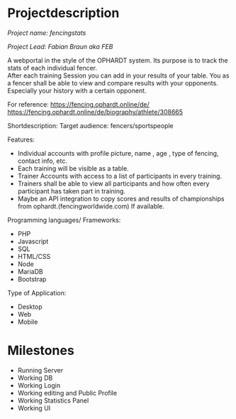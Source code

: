 # Projectdescription
*Project name: fencingstats*

*Project Lead: Fabian Braun aka FEB*

A webportal in the style of the OPHARDT system.
Its purpose is to track the stats of each individual fencer.  
After each training Session you can add in your results of your table.
You as a fencer shall be able to view and compare results with your opponents.
Especially your history with a certain opponent. 

For reference:
https://fencing.ophardt.online/de/
https://fencing.ophardt.online/de/biography/athlete/308665

Shortdescription:
Target audience: fencers/sportspeople


Features: 
* Individual accounts with profile picture, name , age , type of fencing, contact info, etc.
* Each training will be visible as a table.
* Trainer Accounts with access to a list of participants in every training.
* Trainers shall be able to view all participants and how often every participant has taken part in training.
* Maybe an API integration to copy scores and results of championships from ophardt.(fencingworldwide.com) If available.


Programming languages/ Frameworks:
* PHP
* Javascript
* SQL
* HTML/CSS
* Node
* MariaDB
* Bootstrap


Type of Application:
* Desktop
* Web
* Mobile

# Milestones
* Running Server
* Working DB
* Working Login
* Working editing and Public Profile
* Working Statistics Panel
* Working UI
